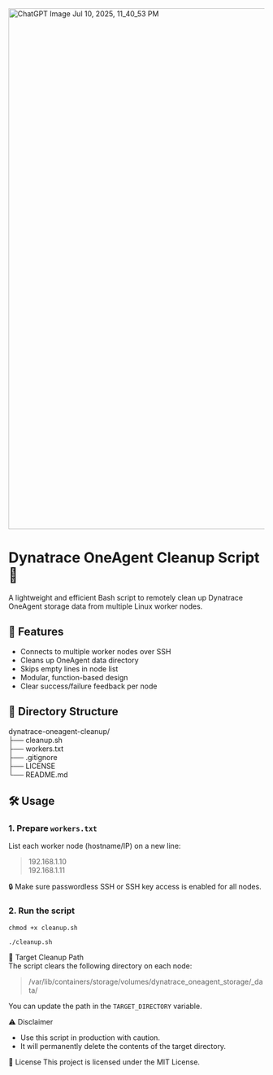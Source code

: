 <img width="1536" height="1024" alt="ChatGPT Image Jul 10, 2025, 11_40_53 PM" src="https://github.com/user-attachments/assets/36d5bc52-8009-4f24-a29d-9dba9631a4a9" />

# Dynatrace OneAgent Cleanup Script 🧹
A lightweight and efficient Bash script to remotely clean up Dynatrace OneAgent storage data from multiple Linux worker nodes.

## 🚀 Features

- Connects to multiple worker nodes over SSH
- Cleans up OneAgent data directory
- Skips empty lines in node list
- Modular, function-based design
- Clear success/failure feedback per node

## 📁 Directory Structure
dynatrace-oneagent-cleanup/
<br>├── cleanup.sh
<br>├── workers.txt
<br>├── .gitignore
<br>├── LICENSE
<br>└── README.md

## 🛠️ Usage

### 1. Prepare `workers.txt`
List each worker node (hostname/IP) on a new line:

> 192.168.1.10 <br> 192.168.1.11

🔒 Make sure passwordless SSH or SSH key access is enabled for all nodes.

### 2. Run the script
```
chmod +x cleanup.sh
```
```
./cleanup.sh
```

📌 Target Cleanup Path <br>
The script clears the following directory on each node:

> /var/lib/containers/storage/volumes/dynatrace_oneagent_storage/_data/

You can update the path in the `TARGET_DIRECTORY` variable.

⚠️ Disclaimer
- Use this script in production with caution.
- It will permanently delete the contents of the target directory.

📄 License
This project is licensed under the MIT License.
